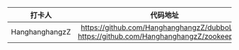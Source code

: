 | 打卡人  |               代码地址                |
| :-----: | :-----------------------------------: |
| HanghanghangzZ | https://github.com/HanghanghangzZ/dubboLearn   https://github.com/HanghanghangzZ/zookeeperAPI |
